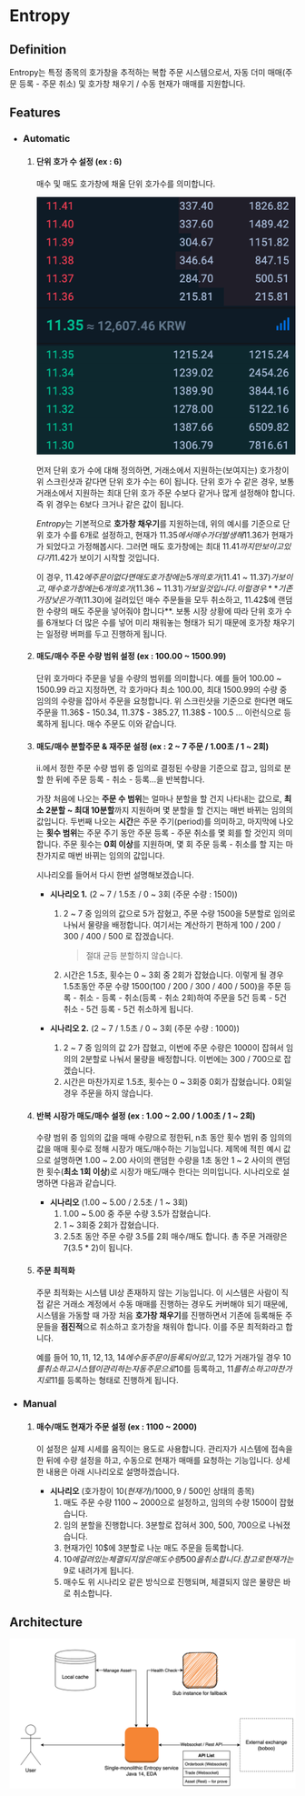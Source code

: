 # Entropy

## Definition

Entropy는 특정 종목의 호가창을 추적하는 복합 주문 시스템으로서, 자동 더미 매매(주문 등록 - 주문 취소) 및 호가창 채우기 / 수동 현재가 매매를 지원합니다.

## Features

* ### Automatic

  1. #### 단위 호가 수 설정 (ex : 6)

     매수 및 매도 호가창에 채울 단위 호가수를 의미합니다. 

     <img src="https://github.com/team-moebius/entropy/blob/master/sample-order-book.png?raw=true" />

     먼저 단위 호가 수에 대해 정의하면, 거래소에서 지원하는(보여지는) 호가창이 위 스크린샷과 같다면 단위 호가 수는 6이 됩니다. 단위 호가 수 같은 경우, 보통 거래소에서 지원하는 최대 단위 호가 주문 수보다 같거나 많게 설정해야 합니다. 즉 위 경우는 6보다 크거나 같은 값이 됩니다.

     *Entropy*는 기본적으로 **호가창 채우기**를 지원하는데, 위의 예시를 기준으로 단위 호가 수를 6개로 설정하고, 현재가 11.35$에서 매수가 더 발생해 11.36$가 현재가가 되었다고 가정해봅시다. 그러면 매도 호가창에는 최대 11.41$까지만 보이고 있다가 11.42$가 보이기 시작할 것입니다.

     이 경우, 11.42$에 주문이 없다면 매도 호가창에는 5개의 호가(11.41$ ~ 11.37$)가 보이고, 매수 호가창에는 6개의 호가(11.36$ ~ 11.31$)가 보일 것입니다. 이럴 경우 **기존 가장 낮은 가격(11.30$)에 걸려있던 매수 주문들을 모두 취소하고, 11.42$에 랜덤한 수량의 매도 주문을 넣어줘야 합니다**.
     보통 시장 상황에 따라 단위 호가 수를 6개보다 더 많은 수를 넣어 미리 채워놓는 형태가 되기 때문에 호가창 채우기는 일정량 버퍼를 두고 진행하게 됩니다.

  

  2. #### 매도/매수 주문 수량 범위 설정 (ex : 100.00 ~ 1500.99)

     단위 호가마다 주문을 넣을 수량의 범위를 의미합니다.
     예를 들어 100.00 ~ 1500.99 라고 지정하면, 각 호가마다 최소 100.00, 최대 1500.99의 수량 중 임의의 수량을 잡아서 주문을 요청합니다. 위 스크린샷을 기준으로 한다면 매도 주문을 11.36$ - 150.34, 11.37$ - 385.27, 11.38$ - 100.5 ... 이런식으로 등록하게 됩니다. 매수 주문도 이와 같습니다.

  

  3. #### 매도/매수 분할주문 & 재주문 설정 (ex : 2 ~ 7 주문 / 1.00초 / 1 ~ 2회)

     ii.에서 정한 주문 수량 범위 중 임의로 결정된 수량을 기준으로 잡고, 임의로 분할 한 뒤에 주문 등록 - 취소 - 등록...을 반복합니다. 

     가장 처음에 나오는 **주문 수 범위**는 얼마나 분할을 할 건지 나타내는 값으로, **최소 2분할 ~ 최대 10분할**까지 지원하며 몇 분할을 할 건지는 매번 바뀌는 임의의 값입니다.
     두번째 나오는 **시간**은 주문 주기(period)를 의미하고, 마지막에 나오는 **횟수 범위**는 주문 주기 동안 주문 등록 - 주문 취소를 몇 회를 할 것인지 의미합니다. 주문 횟수는 **0회 이상**를 지원하며, 몇 회 주문 등록 - 취소를 할 지는 마찬가지로 매번 바뀌는 임의의 값입니다.

     시나리오를 들어서 다시 한번 설명해보겠습니다.

     * **시나리오 1.** (2 ~ 7 / 1.5초 / 0 ~ 3회 (주문 수량 : 1500))

       1. 2 ~ 7 중 임의의 값으로 5가 잡혔고, 주문 수량 1500을 5분할로 임의로 나눠서 물량을 배정합니다.
          여기서는 계산하기 편하게 100 / 200 / 300 / 400 / 500 로 잡겠습니다.

          > 절대 균등 분할하지 않습니다.

          

       2. 시간은 1.5초, 횟수는 0 ~ 3회 중 2회가 잡혔습니다. 이렇게 될 경우 1.5초동안 주문 수량 1500(100 / 200 / 300 / 400 / 500)을 주문 등록 - 취소 - 등록 - 취소(등록 - 취소 2회)하여 주문을 5건 등록 - 5건 취소 - 5건 등록 - 5건 취소하게 됩니다.

     * **시나리오 2.** (2 ~ 7 / 1.5초 / 0 ~ 3회 (주문 수량 : 1000))

       1. 2 ~ 7 중 임의의 값 2가 잡혔고, 이번에 주문 수량은 1000이 잡혀서 임의의 2분할로 나눠서 물량을 배정합니다.
          이번에는 300 / 700으로 잡겠습니다.
       2. 시간은 마찬가지로 1.5초, 횟수는 0 ~ 3회중 0회가 잡혔습니다. 0회일 경우 주문을 하지 않습니다.

     

  4. #### 반복 시장가 매도/매수 설정 (ex : 1.00 ~ 2.00 / 1.00초 / 1 ~ 2회)

     수량 범위 중 임의의 값을 매매 수량으로 정한뒤, n초 동안 횟수 범위 중 임의의 값을 매매 횟수로 정해 시장가 매도/매수하는 기능입니다. 제목에 적힌 예시 값으로 설명하면 1.00 ~ 2.00 사이의 랜덤한 수량을 1초 동안 1 ~ 2 사이의 랜덤한 횟수(**최소 1회 이상**)로 시장가 매도/매수 한다는 의미입니다. 시나리오로 설명하면 다음과 같습니다.

     * **시나리오** (1.00 ~ 5.00 / 2.5초 / 1 ~ 3회)
       1. 1.00 ~ 5.00 중 주문 수량 3.5가 잡혔습니다.
       2. 1 ~ 3회중 2회가 잡혔습니다.
       3. 2.5초 동안 주문 수량 3.5를 2회 매수/매도 합니다. 총 주문 거래량은 7(3.5 * 2)이 됩니다.

     

  5. #### 주문 최적화

     주문 최적화는 시스템 UI상 존재하지 않는 기능입니다. 이 시스템은 사람이 직접 같은 거래소 계정에서 수동 매매를 진행하는 경우도 커버해야 되기 때문에, 시스템을 가동할 때 가장 처음 **호가창 채우기**를 진행하면서 기존에 등록해둔 주문들을 **점진적**으로 취소하고 호가창을 채워야 합니다. 이를 주문 최적화라고 합니다.

     예를 들어 10$, 11$, 12$, 13$, 14$에 수동 주문이 등록되어 있고, 12$가 거래가일 경우 10$를 취소하고 시스템이 관리하는 자동 주문으로 10$를 등록하고, 11$를 취소하고 마찬가지로 11$를 등록하는 형태로 진행하게 됩니다.

  

* ### Manual

  1. #### 매수/매도 현재가 주문 설정 (ex : 1100 ~ 2000)

     이 설정은 실제 시세를 움직이는 용도로 사용합니다. 관리자가 시스템에 접속을 한 뒤에 수량 설정을 하고, 수동으로 현재가 매매를 요청하는 기능입니다. 상세한 내용은 아래 시나리오로 설명하겠습니다.

     * **시나리오** (호가창이 10$(현재가) / 1000, 9$ / 500인 상태의 종목)
       1. 매도 주문 수량 1100 ~ 2000으로 설정하고, 임의의 수량 1500이 잡혔습니다.
       2. 임의 분할을 진행합니다. 3분할로 잡혀서 300, 500, 700으로 나눠졌습니다.
       3. 현재가인 10$에 3분할로 나눈 매도 주문을 등록합니다.
       4. 10$에 걸려있는 체결되지 않은 매도 수량 500을 취소합니다. 참고로 현재가는 9$로 내려가게 됩니다.
       5. 매수도 위 시나리오 같은 방식으로 진행되며, 체결되지 않은 물량은 바로 취소합니다.

     

## Architecture

<img src="https://github.com/team-moebius/entropy/blob/master/entropy-structure.png?raw=true" />

